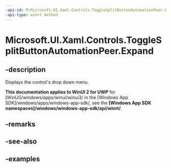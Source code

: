 ```yaml
---
-api-id: M:Microsoft.UI.Xaml.Controls.ToggleSplitButtonAutomationPeer.Expand
-api-type: winrt method
---
```

<!-- Method syntax.
public void ToggleSplitButtonAutomationPeer.Expand()
-->

# Microsoft.UI.Xaml.Controls.ToggleSplitButtonAutomationPeer.Expand


## -description

Displays the control's drop down menu.


**This documentation applies to WinUI 2 for UWP** for [WinUI]/windows/apps/winui/winui3/ in the [Windows App SDK]/windows/apps/windows-app-sdk/, see the **[Windows App SDK namespaces]/windows/windows-app-sdk/api/winrt/**.

## -remarks


## -see-also


## -examples



